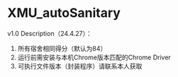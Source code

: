 # XMU_autoSanitary
v1.0 Description（24.4.27）：
1. 所有宿舍相同得分（默认为84）
2. 运行前需安装与本机Chrome版本匹配的Chrome Driver
3. 可执行文件版本（封装程序）请联系本人获取
